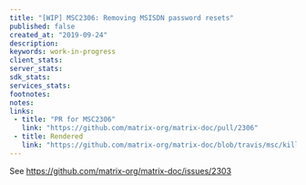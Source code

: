 ```yaml
---
title: "[WIP] MSC2306: Removing MSISDN password resets"
published: false
created_at: "2019-09-24"
description:
keywords: work-in-progress
client_stats:
server_stats:
sdk_stats:
services_stats:
footnotes:
notes:
links:
 - title: "PR for MSC2306"
   link: "https://github.com/matrix-org/matrix-doc/pull/2306"
 - title: Rendered
   link: "https://github.com/matrix-org/matrix-doc/blob/travis/msc/kill-msisdn-pw-reset/proposals/2306-kill-msisdn-pw-reset.md"
---
```


See https://github.com/matrix-org/matrix-doc/issues/2303
